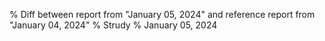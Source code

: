 % Diff between report from "January 05, 2024" and reference report from "January 04, 2024"
% Strudy
% January 05, 2024


